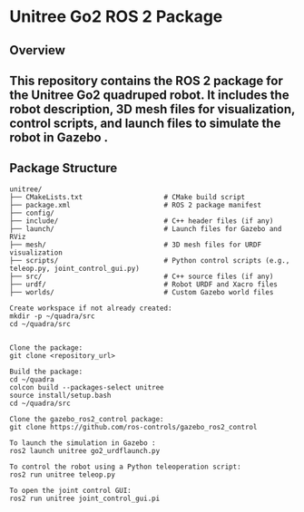 # Unitree Go2 ROS 2 Package

## Overview

This repository contains the ROS 2 package for the Unitree Go2 quadruped robot. It includes the robot description, 3D mesh files for visualization, control scripts, and launch files to simulate the robot in Gazebo .
---

## Package Structure
```plaintext
unitree/
├── CMakeLists.txt                    # CMake build script
├── package.xml                       # ROS 2 package manifest
├── config/                         
├── include/                          # C++ header files (if any)
├── launch/                           # Launch files for Gazebo and RViz
├── mesh/                             # 3D mesh files for URDF visualization
├── scripts/                          # Python control scripts (e.g., teleop.py, joint_control_gui.py)
├── src/                              # C++ source files (if any)
├── urdf/                             # Robot URDF and Xacro files
├── worlds/                           # Custom Gazebo world files

Create workspace if not already created:
mkdir -p ~/quadra/src
cd ~/quadra/src


Clone the package:
git clone <repository_url>

Build the package:
cd ~/quadra
colcon build --packages-select unitree
source install/setup.bash
cd ~/quadra/src

Clone the gazebo_ros2_control package:
git clone https://github.com/ros-controls/gazebo_ros2_control

To launch the simulation in Gazebo :
ros2 launch unitree go2_urdflaunch.py

To control the robot using a Python teleoperation script:
ros2 run unitree teleop.py

To open the joint control GUI:
ros2 run unitree joint_control_gui.pi

